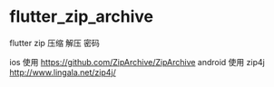 
# flutter_zip_archive
flutter zip 压缩 解压 密码

ios 使用 https://github.com/ZipArchive/ZipArchive
android 使用 zip4j http://www.lingala.net/zip4j/

